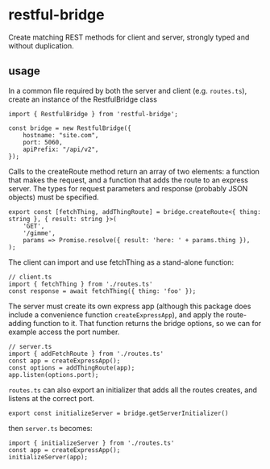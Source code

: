 # restful-bridge
Create matching REST methods for client and server, strongly typed and without duplication.

## usage

In a common file required by both the server and client (e.g. `routes.ts`), create an instance of the RestfulBridge class

```
import { RestfulBridge } from 'restful-bridge';

const bridge = new RestfulBridge({
    hostname: "site.com",
	port: 5060,
    apiPrefix: "/api/v2",
});
```

Calls to the createRoute method return an array of two elements: a function that makes the request, and a function that adds the route to an express server. The types for request parameters and response (probably JSON objects) must be specified. 

```
export const [fetchThing, addThingRoute] = bridge.createRoute<{ thing: string }, { result: string }>(
	'GET',
	'/gimme',
	params => Promise.resolve({ result: 'here: ' + params.thing }),
);
```

The client can import and use fetchThing as a stand-alone function:

```
// client.ts
import { fetchThing } from './routes.ts'
const response = await fetchThing({ thing: 'foo' });
```

The server must create its own express app (although this package does include a convenience function `createExpressApp`), and apply the route-adding function to it. That function returns the bridge options, so we can for example access the port number.

```
// server.ts
import { addFetchRoute } from './routes.ts'
const app = createExpressApp();
const options = addThingRoute(app);
app.listen(options.port);
```

`routes.ts` can also export an initializer that adds all the routes creates, and listens at the correct port.

```
export const initializeServer = bridge.getServerInitializer()
```

then `server.ts` becomes:

```
import { initializeServer } from './routes.ts'
const app = createExpressApp();
initializeServer(app);
```









